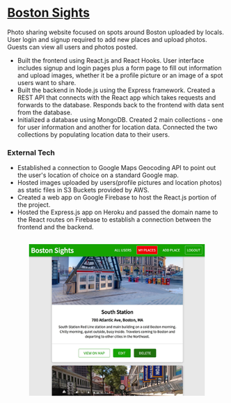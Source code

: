 # [Boston Sights](https://bostonsights.web.app/)
Photo sharing website focused on spots around Boston uploaded by locals. User login and signup required to add new places and upload photos.
Guests can view all users and photos posted.

* Built the frontend using React.js and React Hooks. User interface includes signup and login pages plus a form page to fill out information 
and upload images, whether it be a profile picture or an image of a spot users want to share.
* Built the backend in Node.js using the Express framework. Created a REST API that connects with the React app which takes requests and forwards 
to the database. Responds back to the frontend with data sent from the database. 
* Initialized a database using MongoDB. Created 2 main collections - one for user information and another for location data. Connected the two 
collections by populating location data to their users. 

### External Tech

* Established a connection to Google Maps Geocoding API to point out the user's location of choice on a standard Google map.
* Hosted images uploaded by users(profile pictures and location photos) as static files in S3 Buckets provided by AWS.
* Created a web app on Google Firebase to host the React.js portion of the project.
* Hosted the Express.js app on Heroku and passed the domain name to the React routes on Firebase to establish a connection 
between the frontend and the backend.
<br><br>
<p align="center">
  <img src="https://github.com/abhigya-ps/boston-sights/blob/main/images/bostonsights_github.JPG" alt="demo_location" width="80%" align="center">
</p>
